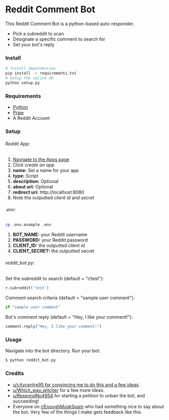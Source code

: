 # Reddit Comment Bot
This Reddit Comment Bot is a python-based auto-responder.
  - Pick a subreddit to scan
  - Designate a specific comment to search for
  - Set your bot's reply

### Install

```bash
# Install dependencies
pip install -r requirements.txt
# Setup the sqlite db
python setup.py
```

### Requirements
  - [Python](https://www.python.org/downloads/)
  - [Praw](https://praw.readthedocs.io/en/latest/getting_started/installation.html)
  - A Reddit Account

### Setup
###### Reddit App:
1. [Navigate to the Apps page ](https://www.reddit.com/prefs/apps/)
2. Click *create an app*
3. **name:** Set a name for your app
4. **type:** Script
5. **description:** Optional
6. **about url:** Optional
7. **redirect uri:** http://localhost:8080
8. Note the outputted *client id* and *secret*

###### .env:
```bash
cp .env.example .env
```
1. **BOT_NAME:** your Reddit username
2. **PASSWORD:** your Reddit password
3. **CLIENT_ID:** the outputted client id
4. **CLIENT_SECRET:** the outputted secret

###### reddit_bot.py:

Set the subreddit to search (default = "r/test"):
```python
r.subreddit('test')
```
Comment search criteria (default = "sample user comment"):
```python
if "sample user comment"
```
Bot's comment reply (default = "Hey, I like your comment!"):
```python
comment.reply("Hey, I like your comment!")
```

### Usage

Navigate into the bot directory.
Run your bot:
```sh
$ python reddit_bot.py
```

### Credits

- [u/citycentre95 for convincing me to do this and a few ideas](https://www.reddit.com/r/EnoughMuskSpam/comments/10fivfd/comment/j4zebju/?utm_source=reddit&utm_medium=web2x&context=3).
- [u/Which_way_witcher](https://www.reddit.com/r/EnoughMuskSpam/comments/10muplo/a_leaked_internal_message_appears_to_show_elon/j66cjrf/?context=3) for a few more ideas.
- [u/RespondNo4954](https://www.reddit.com/r/EnoughMuskSpam/comments/10tl1ef/petition_to_unban_unotenoughmuskspam/?utm_source=share&utm_medium=ios_app&utm_name=iossmf) for starting a petition to unban the bot, and succeeding!
- Everyone on [r/EnoughMuskSpam](https://www.reddit.com/r/EnoughMuskSpam/) who had something nice to say about the bot. Very few of the things I make gets feedback like this.
